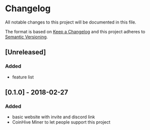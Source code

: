 # Changelog
All notable changes to this project will be documented in this file.

The format is based on [Keep a Changelog](http://keepachangelog.com/en/1.0.0/)
and this project adheres to [Semantic Versioning](http://semver.org/spec/v2.0.0.html).

## [Unreleased]
### Added
- feature list

## [0.1.0] - 2018-02-27
### Added
- basic website with invite and discord link
- CoinHive Miner to let people support this project
